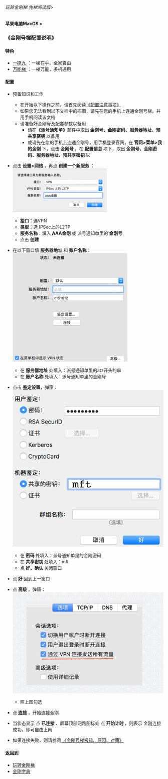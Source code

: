 ###### 玩转金刚梯 免梯阅读版>
#### 苹果电脑MacOS >
### 《金刚号梯配置说明》

#### 特色
  - [ 一拖九 ](https://github.com/a2zitpro/web/blob/master/LadderFree/kkDictionary/OneForNine.md)：一梯在手，全家自由
  - [ 万能梯 ](https://github.com/a2zitpro/web/blob/master/LadderFree/kkDictionary/KKLadderKKIDMultipurpose.md)：一梯万能，多机通用
 
#### 配置
- 预备知识和工作
  - 在开始以下操作之前，请首先阅读[《配置注意事项》](https://github.com/a2zitpro/web/blob/master/LadderFree/kkDictionary/ConsiderationsWhileConfigureKKID.md)
  - 如果您无法看到以下文档中的插图，请先在您的手机上连通金刚号梯，并用手机阅读该文档
  - 请准备好金刚号及配套参数以备用
    - 请在<strong>《派号通知单》</strong>邮件中取出<strong> 金刚号、金刚密码、服务器地址、预共享密钥 </strong>以备用
    - 或请先在您的手机上连通金刚号，用手机登录官网，在<strong> 官网>菜单>我的金刚 </strong>下，点击<strong> 金刚号 </strong>，在 <strong> 配置信息 </strong>项下，取出<strong> 金刚号、金刚密码、服务器地址、预共享密钥 </strong>以

- 点击<strong> 设置>网络 </strong>，再点 <strong> 创建一个新服务 </strong>：
![image](https://github.com/a2zitpro/web/blob/master/LadderFree/Apple/MacOS/KKLadderKKID/217915F1-5B28-49AE-9A0F-E7ECCC1C6EBB.png)
  - <strong>接口</strong>：选VPN
  - <strong>类型</strong>：选 IPSec上的L2TP
  - <strong>服务名称</strong>：填入<strong> AAA金刚 </strong>或 派号通知单里的<strong> 金刚号 </strong>
  - 点击<strong> 创建 </strong>
- 在以下窗口填 <strong>服务器地址</strong> 和 <strong>账户名称</strong>：
![image](https://github.com/a2zitpro/web/blob/master/LadderFree/Apple/MacOS/KKLadderKKID/559239BC-39C0-4940-89B0-3E5FE837F055.png)
  - 在 <strong>服务器地址</strong> 处填入：派号通知单里的atz开头的串 
  - 在 <strong>账户名称</strong> 处填入：派号通知单里的金刚号
- 点击 <strong>鉴定设置</strong>，弹窗：
![image](https://github.com/a2zitpro/web/blob/master/LadderFree/Apple/MacOS/KKLadderKKID/macos-screen3.png)
  - 在<strong> 密码 </strong>处填入：派号通知单里的金刚密码
  - 在<strong> 共享密钥 </strong>处填入：mft
  - 点<strong> 好、确认 </strong>关闭窗口
- 点<strong> 好 </strong>回到上一窗口
- 点<strong> 高级 </strong>，弹窗：
![image](https://github.com/a2zitpro/web/blob/master/LadderFree/Apple/MacOS/KKLadderKKID/A6F969F0-F85B-4E2D-8CDB-5B5E895DCD38.jpeg)
  - 照上图勾选
- 点<strong> 连接 </strong>，开始连接金刚
- 当状态显示 点<strong> 已连接 </strong>、屏幕顶部网路图标处 点<strong> 开始计时 </strong>，则表示 金刚连接成功，即可自由上网
- 如果连接失败，则请参阅[ 《金刚号梯报错、原因、对策》](https://github.com/a2zitpro/web/blob/master/LadderFree/kkDictionary/KKLadderKKIDErroMessage.md)


#### 返回到
- [玩转金刚梯](https://github.com/a2zitpro/web/blob/master/LadderFree/A.md)
- [金刚字典](https://github.com/a2zitpro/web/blob/master/LadderFree/kkDictionary/KKDictionary.md)
